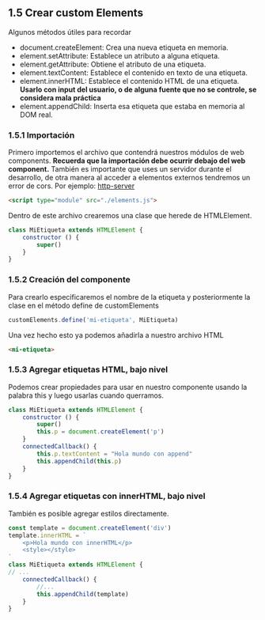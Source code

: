 ## 1.5 Crear custom Elements

Algunos métodos útiles para recordar

-   document.createElement: Crea una nueva etiqueta en memoria.
-   element.setAttribute: Establece un atributo a alguna etiqueta.
-   element.getAttribute: Obtiene el atributo de una etiqueta.
-   element.textContent: Establece el contenido en texto de una
    etiqueta.
-   element.innerHTML: Establece el contenido HTML de una etiqueta.
    **Usarlo con input del usuario, o de alguna fuente que no se
    controle, se considera mala práctica**
-   element.appendChild: Inserta esa etiqueta que estaba en memoria al
    DOM real.

### 1.5.1 Importación

Primero importemos el archivo que contendrá nuestros módulos de web
components. **Recuerda que la importación debe ocurrir debajo del web
component.** También es importante que uses un servidor durante el
desarrollo, de otra manera al acceder a elementos externos tendremos un
error de cors. Por ejemplo:
[http-server](https://www.npmjs.com/package/http-server)

``` html
<script type="module" src="./elements.js">
```

Dentro de este archivo crearemos una clase que herede de HTMLElement.

``` javascript
class MiEtiqueta extends HTMLElement {
    constructor () {
        super()
    }
}
```

### 1.5.2 Creación del componente

Para crearlo especificaremos el nombre de la etiqueta y posteriormente
la clase en el método define de customElements

``` javascript
customElements.define('mi-etiqueta', MiEtiqueta)
```

Una vez hecho esto ya podemos añadirla a nuestro archivo HTML

``` html
<mi-etiqueta>
```

### 1.5.3 Agregar etiquetas HTML, bajo nivel

Podemos crear propiedades para usar en nuestro componente usando la
palabra this y luego usarlas cuando querramos.

``` javascript
class MiEtiqueta extends HTMLElement {
    constructor () {
        super()
        this.p = document.createElement('p')
    }
    connectedCallback() {
        this.p.textContent = "Hola mundo con append"
        this.appendChild(this.p)
    }
}
```

### 1.5.4 Agregar etiquetas con innerHTML, bajo nivel

También es posible agregar estilos directamente.

``` javascript
const template = document.createElement('div')
template.innerHTML = `
    <p>Hola mundo con innerHTML</p>
    <style></style>
`
class MiEtiqueta extends HTMLElement {
// ...
    connectedCallback() {
        //...
        this.appendChild(template)
    }
}
```

